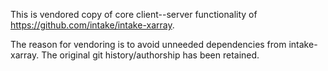 This is vendored copy of core client--server functionality of
https://github.com/intake/intake-xarray.

The reason for vendoring is to avoid unneeded dependencies from intake-xarray.
The original git history/authorship has been retained.

